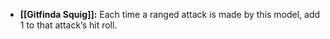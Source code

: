 - **[[Gitfinda Squig]]:** Each time a ranged attack is made by this model, add 1 to that attack’s hit roll.